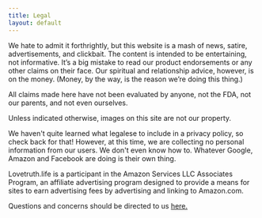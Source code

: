 ```yaml
---
title: Legal
layout: default
---
```


We hate to admit it forthrightly, but this website is a mash of news, satire, advertisements, and clickbait.  The content is intended to be entertaining, not informative.  It’s a big mistake to read our product endorsements or any other claims on their face.  Our spiritual and relationship advice, however, is on the money.  (Money, by the way, is the reason we’re doing this thing.)

All claims made here have not been evaluated by anyone, not the FDA, not our parents, and not even ourselves.  

Unless indicated otherwise, images on this site are not our property.

We haven't quite learned what legalese to include in a privacy policy, so check back for that!  However, at this time, we are collecting no personal information from our users.  We don't even know how to.  Whatever Google, Amazon and Facebook are doing is their own thing.

Lovetruth.life is a participant in the Amazon Services LLC Associates Program, an affiliate advertising program designed to provide a means for sites to earn advertising fees by advertising and linking to Amazon.com.

Questions and concerns should be directed to us [here.](mailto:admin@lovetruth.life)

